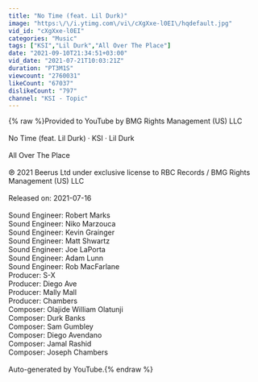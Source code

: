 ```yaml
---
title: "No Time (feat. Lil Durk)"
image: "https:\/\/i.ytimg.com\/vi\/cXgXxe-l0EI\/hqdefault.jpg"
vid_id: "cXgXxe-l0EI"
categories: "Music"
tags: ["KSI","Lil Durk","All Over The Place"]
date: "2021-09-10T21:34:51+03:00"
vid_date: "2021-07-21T10:03:21Z"
duration: "PT3M1S"
viewcount: "2760031"
likeCount: "67037"
dislikeCount: "797"
channel: "KSI - Topic"
---
```

{% raw %}Provided to YouTube by BMG Rights Management (US) LLC<br /><br />No Time (feat. Lil Durk) · KSI · Lil Durk<br /><br />All Over The Place<br /><br />℗ 2021 Beerus Ltd under exclusive license to RBC Records / BMG Rights Management (US) LLC<br /><br />Released on: 2021-07-16<br /><br />Sound  Engineer: Robert Marks<br />Sound  Engineer: Niko Marzouca<br />Sound  Engineer: Kevin Grainger<br />Sound  Engineer: Matt Shwartz<br />Sound  Engineer: Joe LaPorta<br />Sound  Engineer: Adam Lunn<br />Sound  Engineer: Rob MacFarlane<br />Producer: S-X<br />Producer: Diego Ave<br />Producer: Mally Mall<br />Producer: Chambers<br />Composer: Olajide William Olatunji<br />Composer: Durk Banks<br />Composer: Sam Gumbley<br />Composer: Diego Avendano<br />Composer: Jamal Rashid<br />Composer: Joseph Chambers<br /><br />Auto-generated by YouTube.{% endraw %}
